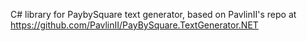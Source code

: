 C# library for PaybySquare text generator, based on PavlinII's repo at https://github.com/PavlinII/PayBySquare.TextGenerator.NET
